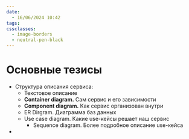 ```yaml
---
date:
  - 16/06/2024 10:42
tags: 
cssclasses:
  - image-borders
  - neutral-pen-black
---
```

# Основные тезисы
- Структура описания сервиса:
	- Текстовое описание
	- **Container diagram.** Сам сервис и его зависимости
	- **Component diagram.** Как сервис организован внутри
	- ER Dirgram. Диаграмма баз данных
	- Use case diagram. Какие use-кейсы решает наш сервис
		- Sequence diagram. Более подробное описание use-кейса
-  